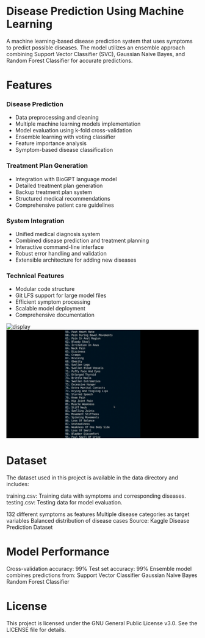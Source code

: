 # Disease Prediction Using Machine Learning

A machine learning-based disease prediction system that uses symptoms to predict possible diseases. The model utilizes an ensemble approach combining Support Vector Classifier (SVC), Gaussian Naive Bayes, and Random Forest Classifier for accurate predictions.

# Features

### Disease Prediction
- Data preprocessing and cleaning
- Multiple machine learning models implementation
- Model evaluation using k-fold cross-validation
- Ensemble learning with voting classifier
- Feature importance analysis
- Symptom-based disease classification

### Treatment Plan Generation
- Integration with BioGPT language model
- Detailed treatment plan generation
- Backup treatment plan system
- Structured medical recommendations
- Comprehensive patient care guidelines

### System Integration
- Unified medical diagnosis system
- Combined disease prediction and treatment planning
- Interactive command-line interface
- Robust error handling and validation
- Extensible architecture for adding new diseases

### Technical Features
- Modular code structure
- Git LFS support for large model files
- Efficient symptom processing
- Scalable model deployment
- Comprehensive documentation

![display](assets/disease-prediction-web.gif)
![display](assets/disease-prediction-app.gif)

# Dataset
The dataset used in this project is available in the data directory and includes:

training.csv: Training data with symptoms and corresponding diseases.
testing.csv: Testing data for model evaluation.

132 different symptoms as features
Multiple disease categories as target variables
Balanced distribution of disease cases
Source: Kaggle Disease Prediction Dataset

# Model Performance

Cross-validation accuracy: 99%
Test set accuracy: 99%
Ensemble model combines predictions from:
    Support Vector Classifier
    Gaussian Naive Bayes
    Random Forest Classifier 

# License
This project is licensed under the GNU General Public License v3.0. See the LICENSE file for details.


